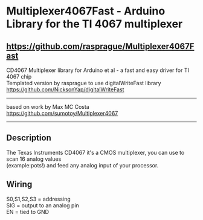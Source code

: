 # Multiplexer4067Fast - Arduino Library for the TI 4067 multiplexer
https://github.com/rasprague/Multiplexer4067Fast
--------------------------------------------------
CD4067 Multiplexer library for Arduino et al - a fast and easy driver for TI 4067 chip  
Templated version by rasprague to use digitalWriteFast library https://github.com/NicksonYap/digitalWriteFast

-------------------------------------------------------------------------
based on work by Max MC Costa https://github.com/sumotoy/Multiplexer4067

-------------------------------------------------------------------------------------
## Description
The Texas Instruments CD4067 it's a CMOS multiplexer, you can use to scan 16 analog values  
(example:pots!) and feed any analog input of your processor.

## Wiring
S0,S1,S2,S3 = addressing  
SIG = output to an analog pin  
EN = tied to GND
